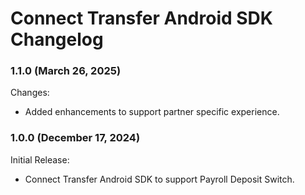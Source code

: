 # Connect Transfer Android SDK Changelog

### 1.1.0 (March 26, 2025)

Changes:
- Added enhancements to support partner specific experience.


### 1.0.0 (December 17, 2024)

Initial Release:
- Connect Transfer Android SDK to support Payroll Deposit Switch.
